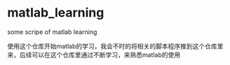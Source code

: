 # matlab_learning
some scripe of matlab learning

使用这个仓库开始matlab的学习，我会不时的将相关的脚本程序推到这个仓库里来，后续可以在这个仓库里通过不断学习，来熟悉matlab的使用
